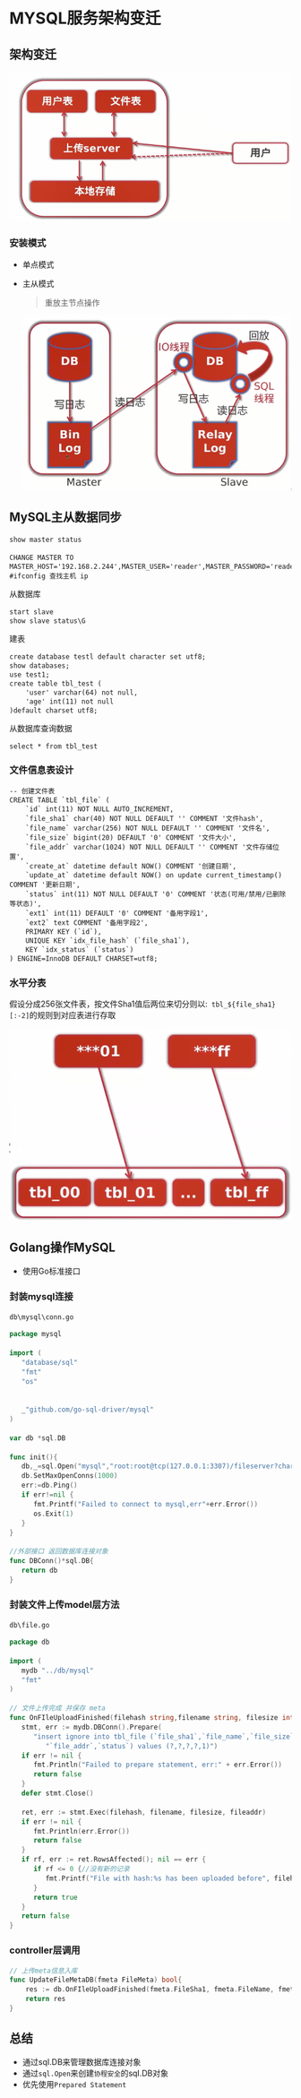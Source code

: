 # MYSQL服务架构变迁

## 架构变迁

![image-20200725174051284](image-20200725174051284.png)

### 安装模式

- 单点模式

- 主从模式

  >  重放主节点操作

  ![image-20200725174148385](image-20200725174148385.png)

## MySQL主从数据同步

```mysql 
show master status

CHANGE MASTER TO MASTER_HOST='192.168.2.244',MASTER_USER='reader',MASTER_PASSWORD='reader',MASTER_LOG_FILE='binlog.000002',MASTER_LOG_POS=0;
#ifconfig 查找主机 ip
```



从数据库

```mysql
start slave
show slave status\G
```

建表

```mysql
create database testl default character set utf8;
show databases;
use test1;
create table tbl_test (
    'user' varchar(64) not null,
    'age' int(11) not null
)default charset utf8;
```

从数据库查询数据

```mysql
select * from tbl_test
```

### 文件信息表设计

```mysql
-- 创建文件表
CREATE TABLE `tbl_file` (
    `id` int(11) NOT NULL AUTO_INCREMENT,
    `file_sha1` char(40) NOT NULL DEFAULT '' COMMENT '文件hash',
    `file_name` varchar(256) NOT NULL DEFAULT '' COMMENT '文件名',
    `file_size` bigint(20) DEFAULT '0' COMMENT '文件大小',
    `file_addr` varchar(1024) NOT NULL DEFAULT '' COMMENT '文件存储位置',
    `create_at` datetime default NOW() COMMENT '创建日期',
    `update_at` datetime default NOW() on update current_timestamp() COMMENT '更新日期',
    `status` int(11) NOT NULL DEFAULT '0' COMMENT '状态(可用/禁用/已删除等状态)',
    `ext1` int(11) DEFAULT '0' COMMENT '备用字段1',
    `ext2` text COMMENT '备用字段2',
    PRIMARY KEY (`id`),
    UNIQUE KEY `idx_file_hash` (`file_sha1`),
    KEY `idx_status` (`status`)
) ENGINE=InnoDB DEFAULT CHARSET=utf8;
```

### 水平分表

假设分成256张文件表，按文件Sha1值后两位来切分则以:` tbl_${file_sha1}[:-2]`的规则到对应表进行存取

![image-20200727172438971](image-20200727172438971.png)

## Golang操作MySQL

- 使用Go标准接口

### 封装mysql连接

`db\mysql\conn.go`

```go
package mysql

import (
   "database/sql"
   "fmt"
   "os"


   _"github.com/go-sql-driver/mysql"
)

var db *sql.DB

func init(){
   db,_=sql.Open("mysql","root:root@tcp(127.0.0.1:3307)/fileserver?charset=utf8")
   db.SetMaxOpenConns(1000)
   err:=db.Ping()
   if err!=nil {
      fmt.Printf("Failed to connect to mysql,err"+err.Error())
      os.Exit(1)
   }
}

//外部接口 返回数据库连接对象
func DBConn()*sql.DB{
   return db
}
```



### 封装文件上传model层方法

`db\file.go`

```go
package db

import (
   mydb "../db/mysql"
   "fmt"
)

// 文件上传完成 并保存 meta
func OnFIleUploadFinished(filehash string,filename string, filesize int64, fileaddr string) bool {
   stmt, err := mydb.DBConn().Prepare(
      "insert ignore into tbl_file (`file_sha1`,`file_name`,`file_size`," +
         "`file_addr`,`status`) values (?,?,?,?,1)")
   if err != nil {
      fmt.Println("Failed to prepare statement, err:" + err.Error())
      return false
   }
   defer stmt.Close()

   ret, err := stmt.Exec(filehash, filename, filesize, fileaddr)
   if err != nil {
      fmt.Println(err.Error())
      return false
   }
   if rf, err := ret.RowsAffected(); nil == err {
      if rf <= 0 {//没有新的记录
         fmt.Printf("File with hash:%s has been uploaded before", filehash)
      }
      return true
   }
   return false
}
```

### controller层调用

```go
// 上传meta信息入库
func UpdateFileMetaDB(fmeta FileMeta) bool{
	res := db.OnFIleUploadFinished(fmeta.FileSha1, fmeta.FileName, fmeta.FileSize, fmeta.Location)
	return res
}
```

## 总结

- 通过sqI.DB来管理数据库连接对象
- 通过`sql.Open`来创建`协程安全`的sqI.DB对象
- 优先使用`Prepared Statement`